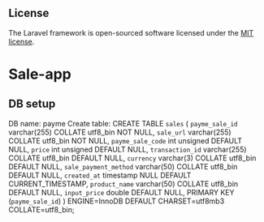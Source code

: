 

## License

The Laravel framework is open-sourced software licensed under the [MIT license](https://opensource.org/licenses/MIT).
# Sale-app
## DB setup
DB name: payme
Create table:
CREATE TABLE `sales` (
  `payme_sale_id` varchar(255) COLLATE utf8_bin NOT NULL,
  `sale_url` varchar(255) COLLATE utf8_bin NOT NULL,
  `payme_sale_code` int unsigned DEFAULT NULL,
  `price` int unsigned DEFAULT NULL,
  `transaction_id` varchar(255) COLLATE utf8_bin DEFAULT NULL,
  `currency` varchar(3) COLLATE utf8_bin DEFAULT NULL,
  `sale_payment_method` varchar(50) COLLATE utf8_bin DEFAULT NULL,
  `created_at` timestamp NULL DEFAULT CURRENT_TIMESTAMP,
  `product_name` varchar(50) COLLATE utf8_bin DEFAULT NULL,
  `input_price` double DEFAULT NULL,
  PRIMARY KEY (`payme_sale_id`)
) ENGINE=InnoDB DEFAULT CHARSET=utf8mb3 COLLATE=utf8_bin;
